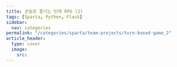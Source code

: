 ```yaml
---
title: 콘솔로 즐기는 턴제 RPG (2)
tags: [Sparta, Python, Flask]
sidebar:
  nav: categories
permalink: "/categories/sparta/team-projects/turn-based-game_2"
article_header:
  type: cover
  image:
    src:
---
```


<!-- more -->

<br/>

&nbsp;&nbsp;
&nbsp;&nbsp;
&nbsp;&nbsp;
&nbsp;&nbsp;
&nbsp;&nbsp;
&nbsp;&nbsp;
&nbsp;&nbsp;

<!-- <div align="center">
<img src="/imgs/sparta/team-projects/.png" style="width: 600px"/>
</div> -->
